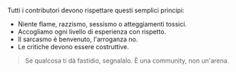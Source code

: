 Tutti i contributori devono rispettare questi semplici principi:

- Niente flame, razzismo, sessismo o atteggiamenti tossici.
- Accogliamo ogni livello di esperienza con rispetto.
- Il sarcasmo è benvenuto, l'arroganza no.
- Le critiche devono essere costruttive.

> Se qualcosa ti dà fastidio, segnalalo. È una community, non un'arena.
